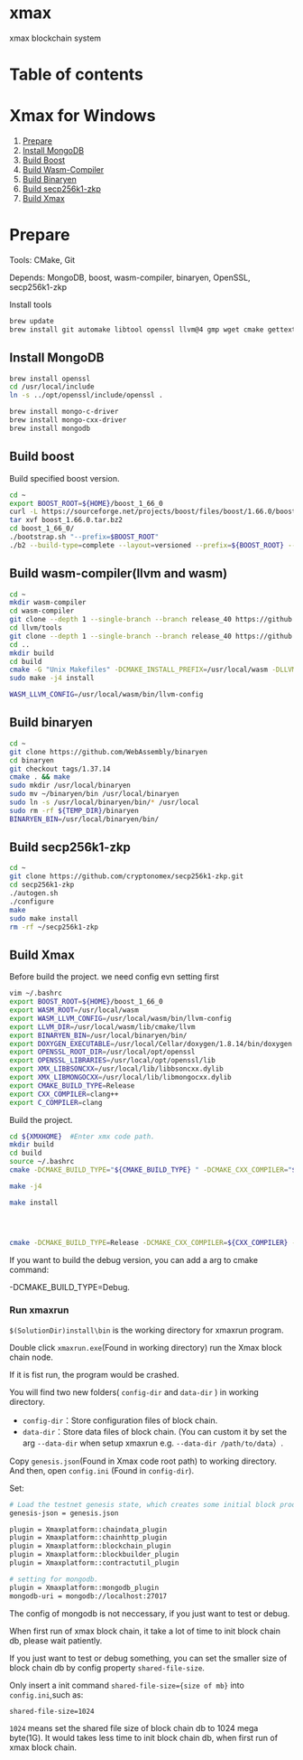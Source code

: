 # xmax
xmax blockchain system

# Table of contents

# Xmax for Windows
1. [Prepare](#xmaxprepare)
2. [Install MongoDB](#buildmongodb)
3. [Build Boost](#buildboost)
4. [Build Wasm-Compiler](#buildwasmcompiler)
5. [Build Binaryen](#buildbinaryen)
6. [Build secp256k1-zkp](#secp256k1)
7. [Build Xmax](#buildxmax)

<a name="xmaxprepare"></a>
# Prepare

Tools: CMake, Git

Depends: MongoDB, boost, wasm-compiler, binaryen, OpenSSL, secp256k1-zkp

Install tools

```bash
brew update
brew install git automake libtool openssl llvm@4 gmp wget cmake gettext doxygen 
```


<a name="buildmongodb"></a>
## Install MongoDB

```bash
brew install openssl
cd /usr/local/include
ln -s ../opt/openssl/include/openssl .

brew install mongo-c-driver
brew install mongo-cxx-driver
brew install mongodb
```

<a name="buildboost"></a>
## Build boost
Build specified boost version.
```bash
cd ~
export BOOST_ROOT=${HOME}/boost_1_66_0
curl -L https://sourceforge.net/projects/boost/files/boost/1.66.0/boost_1_66_0.tar.bz2 > boost_1.66.0.tar.bz2
tar xvf boost_1.66.0.tar.bz2
cd boost_1_66_0/
./bootstrap.sh "--prefix=$BOOST_ROOT"
./b2 --build-type=complete --layout=versioned --prefix=${BOOST_ROOT} --without-mpi install

```

<a name="buildwasmcompiler"></a>
## Build wasm-compiler(llvm and wasm)

```bash
cd ~
mkdir wasm-compiler
cd wasm-compiler
git clone --depth 1 --single-branch --branch release_40 https://github.com/llvm-mirror/llvm.git
cd llvm/tools
git clone --depth 1 --single-branch --branch release_40 https://github.com/llvm-mirror/clang.git
cd ..
mkdir build
cd build
cmake -G "Unix Makefiles" -DCMAKE_INSTALL_PREFIX=/usr/local/wasm -DLLVM_TARGETS_TO_BUILD= -DLLVM_EXPERIMENTAL_TARGETS_TO_BUILD=WebAssembly -DCMAKE_BUILD_TYPE=Release ../
sudo make -j4 install

WASM_LLVM_CONFIG=/usr/local/wasm/bin/llvm-config
```

<a name="buildbinaryen"></a>
## Build binaryen
```bash
cd ~
git clone https://github.com/WebAssembly/binaryen
cd binaryen
git checkout tags/1.37.14
cmake . && make
sudo mkdir /usr/local/binaryen
sudo mv ~/binaryen/bin /usr/local/binaryen
sudo ln -s /usr/local/binaryen/bin/* /usr/local
sudo rm -rf ${TEMP_DIR}/binaryen
BINARYEN_BIN=/usr/local/binaryen/bin/
```
<a name="secp256k1"></a>
## Build secp256k1-zkp

```bash
cd ~
git clone https://github.com/cryptonomex/secp256k1-zkp.git
cd secp256k1-zkp
./autogen.sh
./configure
make
sudo make install
rm -rf ~/secp256k1-zkp
```


<a name="buildxmax"></a>
## Build Xmax

Before build the project. we need config evn setting first

```bash
vim ~/.bashrc
export BOOST_ROOT=${HOME}/boost_1_66_0
export WASM_ROOT=/usr/local/wasm
export WASM_LLVM_CONFIG=/usr/local/wasm/bin/llvm-config
export LLVM_DIR=/usr/local/wasm/lib/cmake/llvm
export BINARYEN_BIN=/usr/local/binaryen/bin/
export DOXYGEN_EXECUTABLE=/usr/local/Cellar/doxygen/1.8.14/bin/doxygen
export OPENSSL_ROOT_DIR=/usr/local/opt/openssl
export OPENSSL_LIBRARIES=/usr/local/opt/openssl/lib
export XMX_LIBBSONCXX=/usr/local/lib/libbsoncxx.dylib
export XMX_LIBMONGOCXX=/usr/local/lib/libmongocxx.dylib
export CMAKE_BUILD_TYPE=Release
export CXX_COMPILER=clang++
export C_COMPILER=clang

```

Build the project.

```bash
cd ${XMXHOME}  #Enter xmx code path.
mkdir build
cd build
source ~/.bashrc
cmake -DCMAKE_BUILD_TYPE="${CMAKE_BUILD_TYPE} " -DCMAKE_CXX_COMPILER="${CXX_COMPILER}" -DCMAKE_C_COMPILER="${C_COMPILER}" -DBOOST_ROOT=${BOOST_ROOT} -DWASM_ROOT="${WASM_ROOT}" -DOPENSSL_ROOT_DIR="${OPENSSL_ROOT_DIR}" -DXMAX_LIBBSONCXX=/usr/local/lib/libbsoncxx.dylib -DXMAX_LIBMONGOCXX=/usr/local/lib/libmongocxx.dylib ..

make -j4 

make install




cmake -DCMAKE_BUILD_TYPE=Release -DCMAKE_CXX_COMPILER=${CXX_COMPILER} -DCMAKE_C_COMPILER=${C_COMPILER} -DWASM_LLVM_CONFIG=${WASM_LLVM_CONFIG} -DBOOST_ROOT=${BOOST_ROOT} -DBINARYEN_BIN=${BINARYEN_BIN} -DOPENSSL_ROOT_DIR=${OPENSSL_ROOT_DIR} -DOPENSSL_LIBRARIES=${OPENSSL_LIBRARIES} -DXMAX_LIBBSONCXX=/usr/local/lib/libbsoncxx.dylib -DXMAX_LIBMONGOCXX=/usr/local/lib/libmongocxx.dylib ..
```

If you want to build the debug version, you can add a arg to cmake command:

-DCMAKE_BUILD_TYPE=Debug.



### Run xmaxrun

`$(SolutionDir)install\bin` is the working directory for xmaxrun program.

Double click `xmaxrun.exe`(Found in working directory) run the Xmax block chain node.

If it is fist run, the program would be crashed.

You will find two new folders( `config-dir` and `data-dir` ) in working directory.

* `config-dir`：Store configuration files of block chain.
* `data-dir`：Store data files of block chain. (You can custom it by set the arg `--data-dir` when setup xmaxrun e.g. `--data-dir /path/to/data`）.

Copy `genesis.json`(Found in Xmax code root path) to working directory.
And then, open `config.ini` (Found in `config-dir`).

Set:
```bash
# Load the testnet genesis state, which creates some initial block producers with the default key
genesis-json = genesis.json     

plugin = Xmaxplatform::chaindata_plugin
plugin = Xmaxplatform::chainhttp_plugin
plugin = Xmaxplatform::blockchain_plugin
plugin = Xmaxplatform::blockbuilder_plugin
plugin = Xmaxplatform::contractutil_plugin

# setting for mongodb.
plugin = Xmaxplatform::mongodb_plugin
mongodb-uri = mongodb://localhost:27017

```
The config of mongodb is not neccessary, if you just want to test or debug.

When first run of xmax block chain, it take a lot of time to init block chain db, please wait patiently.

If you just want to test or debug something, you can set the smaller size of block chain db by config property `shared-file-size`.

Only insert a init command `shared-file-size={size of mb}` into `config.ini`,such as:

`shared-file-size=1024`

`1024` means set the shared file size of block chain db to 1024 mega byte(1G). It would takes less time to init block chain db, when first run of xmax block chain.

